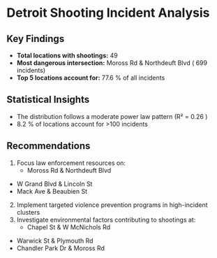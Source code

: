 # Detroit Shooting Incident Analysis

 ## Key Findings
 - **Total locations with shootings:**  49 
 - **Most dangerous intersection:**  Moross Rd & Northdeuft Blvd  ( 699  incidents)
 - **Top 5 locations account for:**  77.6 % of all incidents

 ## Statistical Insights
 - The distribution follows a  moderate  power law pattern (R² =  0.26 )
 -  8.2 % of locations account for >100 incidents

 ## Recommendations
 1. Focus law enforcement resources on:
    - Moross Rd & Northdeuft Blvd
   - W Grand Blvd & Lincoln St
   - Mack Ave & Beaubien St 
 2. Implement targeted violence prevention programs in high-incident clusters
 3. Investigate environmental factors contributing to shootings at:
    - Chapel St & W McNichols Rd
   - Warwick St & Plymouth Rd
   - Chandler Park Dr & Moross Rd 
